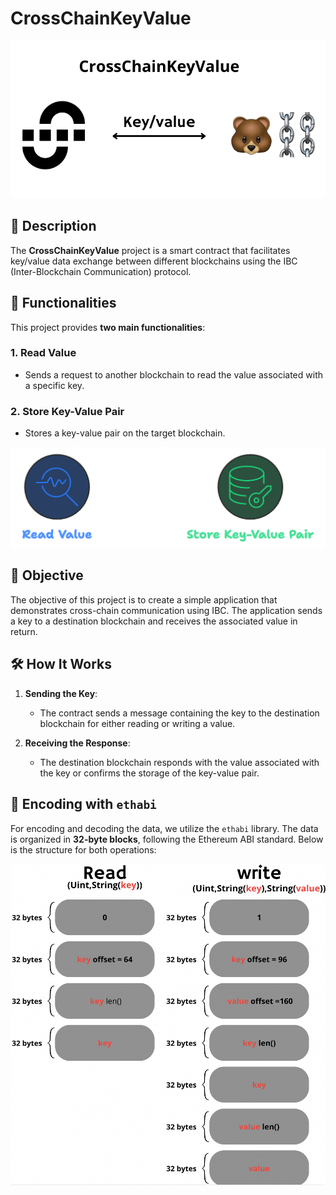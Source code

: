 # CrossChainKeyValue

![CrossChainKeyValue](./union_bera.png)

## 📖 Description

The **CrossChainKeyValue** project is a smart contract that facilitates key/value data exchange between different blockchains using the IBC (Inter-Blockchain Communication) protocol.

## 🚀 Functionalities

This project provides **two main functionalities**:

### 1. Read Value

- Sends a request to another blockchain to read the value associated with a specific key.

### 2. Store Key-Value Pair

- Stores a key-value pair on the target blockchain.

![Functionalities](./functionality.png)

## 🎯 Objective

The objective of this project is to create a simple application that demonstrates cross-chain communication using IBC. The application sends a key to a destination blockchain and receives the associated value in return.

## 🛠️ How It Works

1. **Sending the Key**:
   - The contract sends a message containing the key to the destination blockchain for either reading or writing a value.
   
2. **Receiving the Response**:
   - The destination blockchain responds with the value associated with the key or confirms the storage of the key-value pair.

## 🔗 Encoding with `ethabi`

For encoding and decoding the data, we utilize the `ethabi` library. The data is organized in **32-byte blocks**, following the Ethereum ABI standard. Below is the structure for both operations:

![Encoding Structure](./encoding_structure.png)
